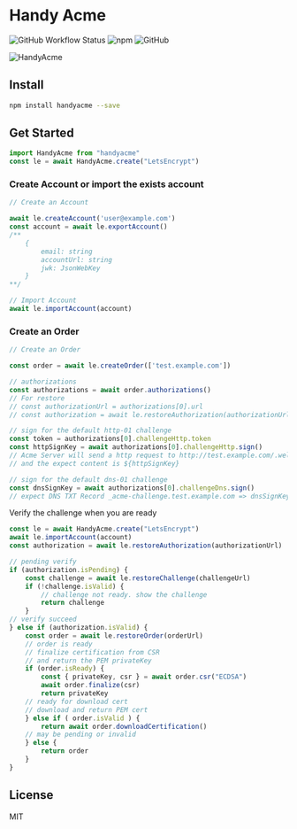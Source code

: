 # Handy Acme


![GitHub Workflow Status](https://img.shields.io/github/workflow/status/shiny/handyacme/Node.js%20CI?style=plastic)
![npm](https://img.shields.io/npm/v/handyacme?style=plastic)
![GitHub](https://img.shields.io/github/license/shiny/handyacme?style=plastic)


![HandyAcme](https://user-images.githubusercontent.com/117487/183263478-c64b4a31-b5e1-43c1-9e31-6ff03e20ce46.svg)


## Install
```bash
npm install handyacme --save
```

## Get Started
```typescript
import HandyAcme from "handyacme"
const le = await HandyAcme.create("LetsEncrypt")
```

### Create Account or import the exists account

```typescript
// Create an Account

await le.createAccount('user@example.com')
const account = await le.exportAccount()
/**
    {
        email: string
        accountUrl: string
        jwk: JsonWebKey
    }
**/

// Import Account
await le.importAccount(account)
```

### Create an Order

```typescript
// Create an Order

const order = await le.createOrder(['test.example.com'])

// authorizations
const authorizations = await order.authorizations()
// For restore
// const authorizationUrl = authorizations[0].url
// const authorization = await le.restoreAuthorization(authorizationUrl)

// sign for the default http-01 challenge
const token = authorizations[0].challengeHttp.token
const httpSignKey = await authorizations[0].challengeHttp.sign()
// Acme Server will send a http request to http://test.example.com/.well-known/acme-challenge/${token}
// and the expect content is ${httpSignKey}

// sign for the default dns-01 challenge
const dnsSignKey = await authorizations[0].challengeDns.sign()
// expect DNS TXT Record _acme-challenge.test.example.com => dnsSignKey

```

Verify the challenge when you are ready

```typescript
const le = await HandyAcme.create("LetsEncrypt")
await le.importAccount(account)
const authorization = await le.restoreAuthorization(authorizationUrl)

// pending verify
if (authorization.isPending) {
    const challenge = await le.restoreChallenge(challengeUrl)
    if (!challenge.isValid) {
        // challenge not ready. show the challenge
        return challenge
    }
// verify succeed
} else if (authorization.isValid) {
    const order = await le.restoreOrder(orderUrl)
    // order is ready
    // finalize certification from CSR
    // and return the PEM privateKey
    if (order.isReady) {
        const { privateKey, csr } = await order.csr("ECDSA")
        await order.finalize(csr)
        return privateKey
    // ready for download cert
    // download and return PEM cert
    } else if ( order.isValid ) {
        return await order.downloadCertification()
    // may be pending or invalid
    } else {
        return order
    }
}
```

## License
MIT